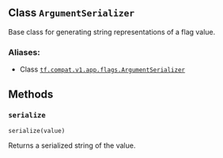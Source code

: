 ## Class `ArgumentSerializer`

Base class for generating string representations of a flag value.

### Aliases:

  * Class [`tf.compat.v1.app.flags.ArgumentSerializer`](/api_docs/python/tf/compat/v1/flags/ArgumentSerializer)

## Methods

### `serialize`

    
    
    serialize(value)
    

Returns a serialized string of the value.

